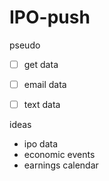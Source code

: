 # IPO-push

pseudo 

- [ ] get data
- [ ] email data
- [ ] text data


ideas

- ipo data
- economic events
- earnings calendar
